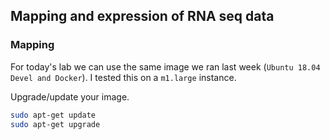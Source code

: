 ## Mapping and expression of RNA seq data

### Mapping

For today's lab we can use the same image we ran last week (`Ubuntu 18.04 Devel and Docker`). I tested this on a `m1.large` instance.

Upgrade/update your image.


```bash
sudo apt-get update
sudo apt-get upgrade
```
